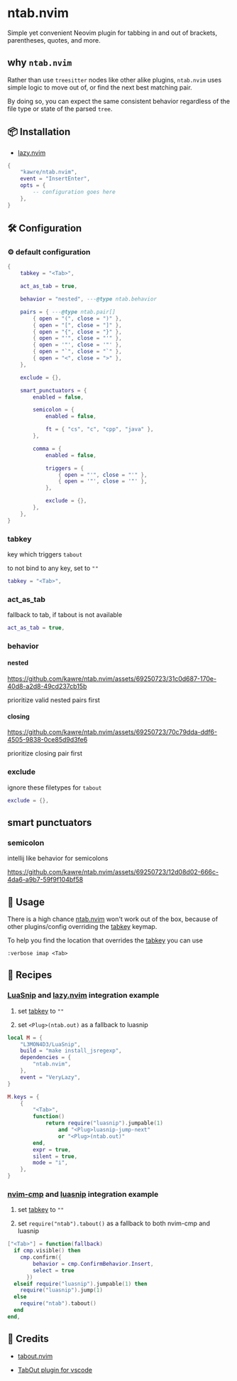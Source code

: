 # ntab.nvim

Simple yet convenient Neovim plugin for tabbing in and out of brackets,
parentheses, quotes, and more.

## why `ntab.nvim`

Rather than use `treesitter` nodes like other alike plugins, `ntab.nvim`
uses simple logic to move out of, or find the next best matching pair.

By doing so, you can expect the same consistent behavior
regardless of the file type or state of the parsed `tree`.

<!-- ## 📬 Requirements -->

<!---->

<!-- - [Neovim] >= 0.8.0 -->

## 📦 Installation

- [lazy.nvim]

```lua
{
    "kawre/ntab.nvim",
    event = "InsertEnter",
    opts = {
        -- configuration goes here
    },
}
```

## 🛠️ Configuration

### ⚙️ default configuration

```lua
{
    tabkey = "<Tab>",

    act_as_tab = true,

    behavior = "nested", ---@type ntab.behavior

    pairs = { ---@type ntab.pair[]
        { open = "(", close = ")" },
        { open = "[", close = "]" },
        { open = "{", close = "}" },
        { open = "'", close = "'" },
        { open = '"', close = '"' },
        { open = "`", close = "`" },
        { open = "<", close = ">" },
    },

    exclude = {},

    smart_punctuators = {
        enabled = false,

        semicolon = {
            enabled = false,

            ft = { "cs", "c", "cpp", "java" },
        },

        comma = {
            enabled = false,

            triggers = {
                { open = "'", close = "'" },
                { open = '"', close = '"' },
            },

            exclude = {},
        },
    },
}
```

### tabkey

key which triggers `tabout`

to not bind to any key, set to `""`

```lua
tabkey = "<Tab>",
```

### act_as_tab

fallback to tab, if tabout is not available

```lua
act_as_tab = true,
```

### behavior

#### nested

https://github.com/kawre/ntab.nvim/assets/69250723/31c0d687-170e-40d8-a2d8-49cd237cb15b

prioritize valid nested pairs first

#### closing

https://github.com/kawre/ntab.nvim/assets/69250723/70c79dda-ddf6-4505-9838-0ce85d9d3fe6

prioritize closing pair first

### exclude

ignore these filetypes for `tabout`

```lua
exclude = {},
```

## smart punctuators

### semicolon

intellij like behavior for semicolons

https://github.com/kawre/ntab.nvim/assets/69250723/12d08d02-666c-4da6-a9b7-59f9f104bf58

## 🚀 Usage

There is a high chance [ntab.nvim] won't work out of the box, because of other
plugins/config overriding the [tabkey](#tabkey) keymap.

To help you find the location that overrides the [tabkey](#tabkey) you can use

`:verbose imap <Tab>`

## 🍴 Recipes

### [LuaSnip] and [lazy.nvim] integration example

1. set [tabkey](#tabkey) to `""`

2. set `<Plug>(ntab.out)` as a fallback to luasnip

```lua
local M = {
    "L3MON4D3/LuaSnip",
    build = "make install_jsregexp",
    dependencies = {
        "ntab.nvim",
    },
    event = "VeryLazy",
}

M.keys = {
    {
        "<Tab>",
        function()
            return require("luasnip").jumpable(1)
                and "<Plug>luasnip-jump-next"
                or "<Plug>(ntab.out)"
        end,
        expr = true,
        silent = true,
        mode = "i",
    },
}
```

### [nvim-cmp] and [luasnip] integration example

1. set [tabkey](#tabkey) to `""`

2. set `require("ntab").tabout()` as a fallback to both nvim-cmp and luasnip

```lua
["<Tab>"] = function(fallback)
  if cmp.visible() then
    cmp.confirm({
        behavior = cmp.ConfirmBehavior.Insert,
        select = true
      })
  elseif require("luasnip").jumpable(1) then
    require("luasnip").jump(1)
  else
    require("ntab").tabout()
  end
end,
```

## 🙌 Credits

- [tabout.nvim](https://github.com/abecodes/tabout.nvim)

- [TabOut plugin for vscode](https://github.com/albertromkes/tabout)

[lazy.nvim]: https://github.com/folke/lazy.nvim
[luasnip]: https://github.com/L3MON4D3/LuaSnip
[ntab.nvim]: https://github.com/kawre/ntab.nvim
[nvim-cmp]: https://github.com/hrsh7th/nvim-cmp
